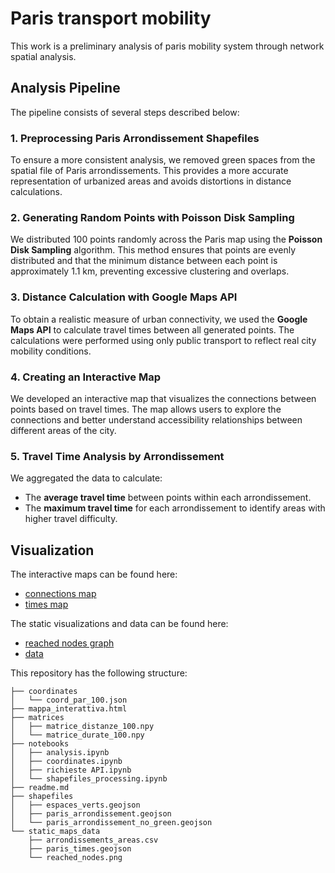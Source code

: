 # Paris transport mobility

This work is a preliminary analysis of paris mobility system through network spatial analysis. 

## Analysis Pipeline

The pipeline consists of several steps described below:

### 1. Preprocessing Paris Arrondissement Shapefiles

To ensure a more consistent analysis, we removed green spaces from the spatial file of Paris arrondissements. This provides a more accurate representation of urbanized areas and avoids distortions in distance calculations.

### 2. Generating Random Points with Poisson Disk Sampling

We distributed 100 points randomly across the Paris map using the **Poisson Disk Sampling** algorithm. This method ensures that points are evenly distributed and that the minimum distance between each point is approximately 1.1 km, preventing excessive clustering and overlaps.

### 3. Distance Calculation with Google Maps API

To obtain a realistic measure of urban connectivity, we used the **Google Maps API** to calculate travel times between all generated points. The calculations were performed using only public transport to reflect real city mobility conditions.

### 4. Creating an Interactive Map

We developed an interactive map that visualizes the connections between points based on travel times. The map allows users to explore the connections and better understand accessibility relationships between different areas of the city.

### 5. Travel Time Analysis by Arrondissement

We aggregated the data to calculate:

- The **average travel time** between points within each arrondissement.
- The **maximum travel time** for each arrondissement to identify areas with higher travel difficulty.

## Visualization

The interactive maps can be found here:
- <a href="https://savaij.github.io/map_paris/mappa_interattiva.html" target="_blank">connections map</a>
- <a href="https://public.flourish.studio/visualisation/21416572/" target="_blank">times map</a>

The static visualizations and data can be found here:
- <a href="https://savaij.github.io/map_paris/reached_nodes.png" target="_blank">reached nodes graph</a>
- <a href="./static_maps_data/arrondissements_areas.csv" target="_blank">data</a>


This repository has the following structure:

```console
├── coordinates
│   └── coord_par_100.json
├── mappa_interattiva.html
├── matrices
│   ├── matrice_distanze_100.npy
│   └── matrice_durate_100.npy
├── notebooks
│   ├── analysis.ipynb
│   ├── coordinates.ipynb
│   ├── richieste API.ipynb
│   └── shapefiles_processing.ipynb
├── readme.md
├── shapefiles
│   ├── espaces_verts.geojson
│   ├── paris_arrondissement.geojson
│   └── paris_arrondissement_no_green.geojson
└── static_maps_data
    ├── arrondissements_areas.csv
    ├── paris_times.geojson
    └── reached_nodes.png
```

